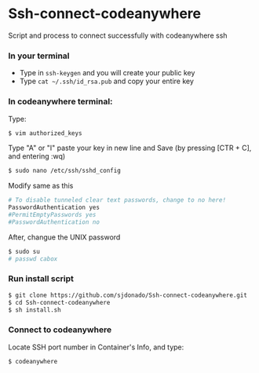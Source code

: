 # Ssh-connect-codeanywhere
Script and process to connect successfully with codeanywhere ssh
### In your terminal
* Type in `ssh-keygen` and you will create your public key
* Type `cat ~/.ssh/id_rsa.pub` and copy your entire key
### In codeanywhere terminal:
Type: 
```sh
$ vim authorized_keys
```
Type "A" or "I" paste your key in new line and Save (by pressing [CTR + C], and entering :wq)
```sh
$ sudo nano /etc/ssh/sshd_config
```
Modify same as this
```sh
# To disable tunneled clear text passwords, change to no here!
PasswordAuthentication yes
#PermitEmptyPasswords yes
#PasswordAuthentication no
```
After, changue the UNIX password
```sh
$ sudo su
# passwd cabox
```
### Run install script
```sh
$ git clone https://github.com/sjdonado/Ssh-connect-codeanywhere.git
$ cd Ssh-connect-codeanywhere
$ sh install.sh
```
### Connect to codeanywhere
Locate SSH port number in Container's Info, and type:
```sh
$ codeanywhere
```